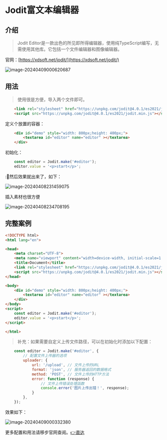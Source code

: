 # Jodit富文本编辑器

## 介绍

> Jodit Editor是一款出色的所见即所得编辑器，使用纯TypeScript编写，无需使用其他库。它包括一个文件编辑器和图像编辑器。

官网：[https://xdsoft.net/jodit/](https://xdsoft.net/jodit/)

![image-20240409000620687](http://cdn.qiniu.liyansheng.top/typora/image-20240409000620687.png)

## 用法

> 使用很是方便，导入两个文件即可。

```html
    <link rel="stylesheet" href="https://unpkg.com/jodit@4.0.1/es2021/jodit.min.css" />
    <script src="https://unpkg.com/jodit@4.0.1/es2021/jodit.min.js"></script>
```

定义个放置的容器：

```html
    <div id="demo" style="width: 800px;height: 400px;">
        <textarea id="editor" name="editor" ></textarea>
    </div>
```

初始化：

```js
    const editor = Jodit.make('#editor');
    editor.value = '<p>start</p>';
```

:💪然后效果就出来了，如下：

![image-20240408231459075](http://cdn.qiniu.liyansheng.top/typora/image-20240408231459075.png)

插入素材也很方便

![image-20240408234708195](http://cdn.qiniu.liyansheng.top/typora/image-20240408234708195.png)

## 完整案例

```html
<!DOCTYPE html>
<html lang="en">

<head>
    <meta charset="UTF-8">
    <meta name="viewport" content="width=device-width, initial-scale=1.0">
    <title>Document</title>
    <link rel="stylesheet" href="https://unpkg.com/jodit@4.0.1/es2021/jodit.min.css" />
    <script src="https://unpkg.com/jodit@4.0.1/es2021/jodit.min.js"></script>
</head>

<body>
    <div id="demo" style="width: 800px;height: 400px;">
        <textarea id="editor" name="editor" ></textarea>
    </div>
</body>
<script>
    const editor = Jodit.make('#editor');
    editor.value = '<p>start</p>';
</script>

</html>
```

> 补充：如果需要自定义上传文件路径，可以在初始化时添加以下配置：

```js
    const editor = Jodit.make('#editor', {
        // 配置文件上传器的选项
        uploader: {
            url: '/upload', // 文件上传的URL
            format: 'json', // 服务器返回的数据格式
            method: 'POST', // 文件上传的HTTP方法
            error: function (response) {
                // 文件上传错误处理函数
                console.error('图片上传出错！', response);
            }
        },
    });
```

效果如下：

![image-20240409000332380](http://cdn.qiniu.liyansheng.top/typora/image-20240409000332380.png)

更多配置和用法请移步官网查阅。[👉直达](https://xdsoft.net/jodit/)
